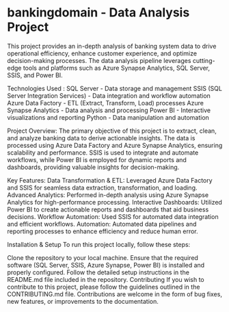 # bankingdomain - Data Analysis Project
This project provides an in-depth analysis of banking system data to drive operational efficiency, enhance customer experience, and optimize decision-making processes. The data analysis pipeline leverages cutting-edge tools and platforms such as Azure Synapse Analytics, SQL Server, SSIS, and Power BI.

Technologies Used :
SQL Server - Data storage and management
SSIS (SQL Server Integration Services) - Data integration and workflow automation
Azure Data Factory - ETL (Extract, Transform, Load) processes
Azure Synapse Analytics - Data analysis and processing
Power BI - Interactive visualizations and reporting
Python - Data manipulation and automation

Project Overview:
The primary objective of this project is to extract, clean, and analyze banking data to derive actionable insights. The data is processed using Azure Data Factory and Azure Synapse Analytics, ensuring scalability and performance. SSIS is used to integrate and automate workflows, while Power BI is employed for dynamic reports and dashboards, providing valuable insights for decision-making.

Key Features:
Data Transformation & ETL: Leveraged Azure Data Factory and SSIS for seamless data extraction, transformation, and loading.
Advanced Analytics: Performed in-depth analysis using Azure Synapse Analytics for high-performance processing.
Interactive Dashboards: Utilized Power BI to create actionable reports and dashboards that aid business decisions.
Workflow Automation: Used SSIS for automated data integration and efficient workflows.
Automation: Automated data pipelines and reporting processes to enhance efficiency and reduce human error.

Installation & Setup
To run this project locally, follow these steps:

Clone the repository to your local machine.
Ensure that the required software (SQL Server, SSIS, Azure Synapse, Power BI) is installed and properly configured.
Follow the detailed setup instructions in the README.md file included in the repository.
Contributing
If you wish to contribute to this project, please follow the guidelines outlined in the CONTRIBUTING.md file. Contributions are welcome in the form of bug fixes, new features, or improvements to the documentation.
<script src="scripts.js"></script>
